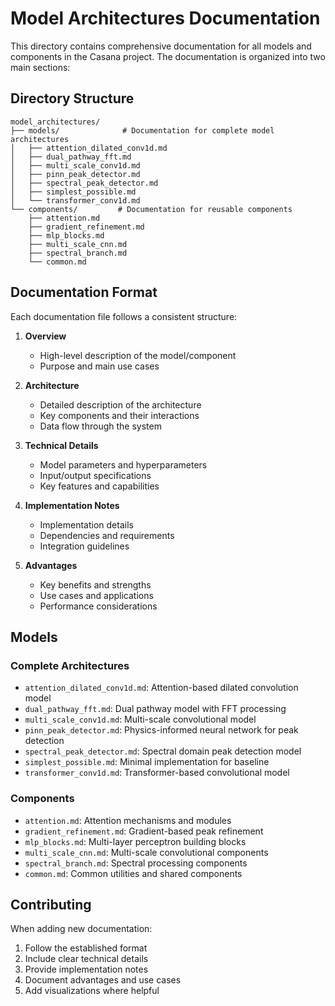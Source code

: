 # Model Architectures Documentation

This directory contains comprehensive documentation for all models and components in the Casana project. The documentation is organized into two main sections:

## Directory Structure
```
model_architectures/
├── models/              # Documentation for complete model architectures
│   ├── attention_dilated_conv1d.md
│   ├── dual_pathway_fft.md
│   ├── multi_scale_conv1d.md
│   ├── pinn_peak_detector.md
│   ├── spectral_peak_detector.md
│   ├── simplest_possible.md
│   └── transformer_conv1d.md
└── components/         # Documentation for reusable components
    ├── attention.md
    ├── gradient_refinement.md
    ├── mlp_blocks.md
    ├── multi_scale_cnn.md
    ├── spectral_branch.md
    └── common.md
```

## Documentation Format

Each documentation file follows a consistent structure:

1. **Overview**
   - High-level description of the model/component
   - Purpose and main use cases

2. **Architecture**
   - Detailed description of the architecture
   - Key components and their interactions
   - Data flow through the system

3. **Technical Details**
   - Model parameters and hyperparameters
   - Input/output specifications
   - Key features and capabilities

4. **Implementation Notes**
   - Implementation details
   - Dependencies and requirements
   - Integration guidelines

5. **Advantages**
   - Key benefits and strengths
   - Use cases and applications
   - Performance considerations

## Models

### Complete Architectures
- `attention_dilated_conv1d.md`: Attention-based dilated convolution model
- `dual_pathway_fft.md`: Dual pathway model with FFT processing
- `multi_scale_conv1d.md`: Multi-scale convolutional model
- `pinn_peak_detector.md`: Physics-informed neural network for peak detection
- `spectral_peak_detector.md`: Spectral domain peak detection model
- `simplest_possible.md`: Minimal implementation for baseline
- `transformer_conv1d.md`: Transformer-based convolutional model

### Components
- `attention.md`: Attention mechanisms and modules
- `gradient_refinement.md`: Gradient-based peak refinement
- `mlp_blocks.md`: Multi-layer perceptron building blocks
- `multi_scale_cnn.md`: Multi-scale convolutional components
- `spectral_branch.md`: Spectral processing components
- `common.md`: Common utilities and shared components

## Contributing

When adding new documentation:
1. Follow the established format
2. Include clear technical details
3. Provide implementation notes
4. Document advantages and use cases
5. Add visualizations where helpful 